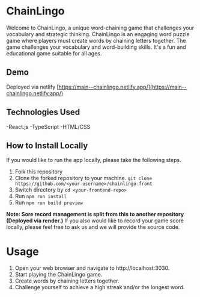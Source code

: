 # ChainLingo
Welcome to ChainLingo, a unique word-chaining game that challenges your vocabulary and strategic thinking.
ChainLingo is an engaging word puzzle game where players must create words by chaining letters together. The game challenges your vocabulary and word-building skills. It's a fun and educational game suitable for all ages.

## Demo
Deployed via netlify [https://main--chainlingo.netlify.app/](https://main--chainlingo.netlify.app/)

## Technologies Used
-React.js
-TypeScript
-HTML/CSS

## How to Install Locally
If you would like to run the app locally, please take the following steps.
1. Folk this repository
1. Clone the forked repository to your machine. `git clone https://github.com/<your-username>/chainlingo-front`
1. Switch directory by `cd <your-frontend-repo>`
1. Run `npm run install`
1. Run `npm run build preview`

**Note: Sore record management is split from this to another repository (Deployed via render.)**
If you also would like to record your game score locally, please feel free to ask us and we will provide the source code.

# Usage
1. Open your web browser and navigate to http://localhost:3030.
1. Start playing the ChainLingo game.
1. Create words by chaining letters together.
1. Challenge yourself to achieve a high streak and/or the longest word.
